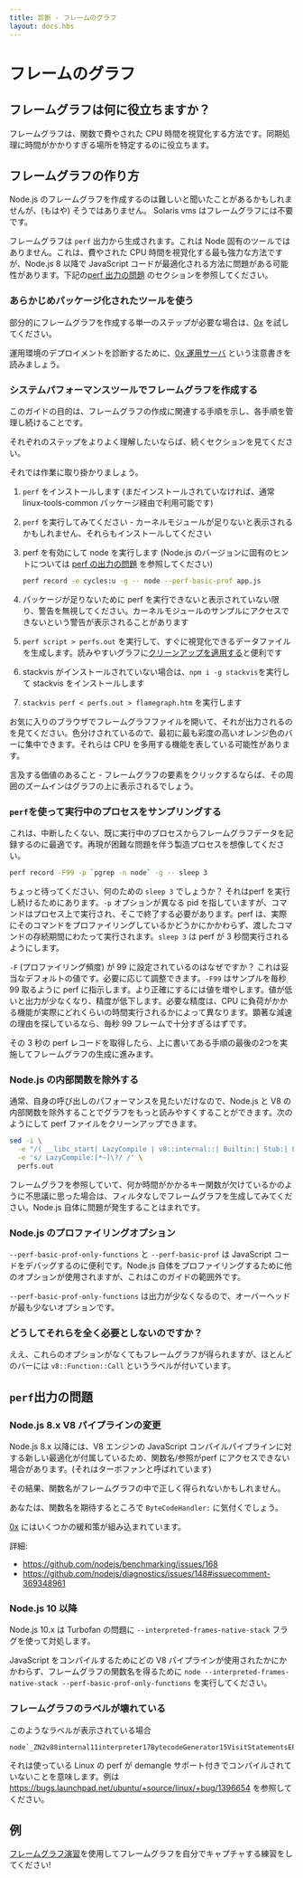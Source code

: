 ```yaml
---
title: 診断 - フレームのグラフ
layout: docs.hbs
---
```


<!--
# Flame Graphs

## What's a flame graph useful for?

Flame graphs are a way of visualizing CPU time spent in functions. They can help you pin down where you spend too much time doing synchronous operations.

 -->
# フレームのグラフ

## フレームグラフは何に役立ちますか？

フレームグラフは、関数で費やされた CPU 時間を視覚化する方法です。同期処理に時間がかかりすぎる場所を特定するのに役立ちます。

<!--
## How to create a flame graph

You might have heard creating a flame graph for Node.js is difficult, but that's not true (anymore).
Solaris vms are no longer needed for flame graphs!

Flame graphs are generated from `perf` output, which is not a node-specific tool. While it's the most powerful way to visualize CPU time spent, it may have issues with how JavaScript code is optimized in Node.js 8 and above. See [perf output issues](#perf-output-issues) section below.

 -->
## フレームグラフの作り方

Node.js のフレームグラフを作成するのは難しいと聞いたことがあるかもしれませんが、(もはや) そうではありません。
Solaris vms はフレームグラフには不要です。

フレームグラフは `perf` 出力から生成されます。これは Node 固有のツールではありません。これは、費やされた CPU 時間を視覚化する最も強力な方法ですが、Node.js 8 以降で JavaScript コードが最適化される方法に問題がある可能性があります。下記の[perf 出力の問題](#perf-output-issues) のセクションを参照してください。

<!--
### Use a pre-packaged tool

If you want a single step that produces a flame graph locally, try [0x](https://www.npmjs.com/package/0x)

For diagnosing production deployments, read these notes: [0x production servers](https://github.com/davidmarkclements/0x/blob/master/docs/production-servers.md)

 -->
### あらかじめパッケージ化されたツールを使う

部分的にフレームグラフを作成する単一のステップが必要な場合は、[0x](https://www.npmjs.com/package/0x) を試してください。

運用環境のデプロイメントを診断するために、[0x 運用サーバ](https://github.com/davidmarkclements/0x/blob/master/docs/production-servers.md) という注意書きを読みましょう。

<!--
### Create a flame graph with system perf tools

The purpose of this guide is to show steps involved in creating a flame graph and keep you in control of each step.

If you want to understand each step better take a look at the sections that follow were we go into more detail.

Now let's get to work.

 -->
### システムパフォーマンスツールでフレームグラフを作成する

このガイドの目的は、フレームグラフの作成に関連する手順を示し、各手順を管理し続けることです。

それぞれのステップをよりよく理解したいならば、続くセクションを見てください。

それでは作業に取り掛かりましょう。

<!--
1. Install `perf` (usually available through the linux-tools-common package if not already installed)
2. try running `perf` - it might complain about missing kernel modules, install them too
3. run node with perf enabled (see [perf output issues](#perf-output-issues) for tips specific to Node.js versions)
```bash
perf record -e cycles:u -g -- node --perf-basic-prof app.js
```
4. disregard warnings unless they're saying you can't run perf due to missing packages; you may get some warnings about not being able to access kernel module samples which you're not after anyway.
5. Run `perf script > perfs.out` to generate the data file you'll visualize in a moment. It's useful to [apply some cleanup](#filtering-out-node-internal-functions) for a more readable graph
6. install stackvis if not yet installed `npm i -g stackvis`
7. run `stackvis perf < perfs.out > flamegraph.htm`

 -->
1. `perf` をインストールします (まだインストールされていなければ、通常 linux-tools-common パッケージ経由で利用可能です)
2. `perf` を実行してみてください - カーネルモジュールが足りないと表示されるかもしれません、それらもインストールしてください
3. perf を有効にして node を実行します (Node.js のバージョンに固有のヒントについては [perf の出力の問題](#perf-output-issues) を参照してください)

    ```bash
    perf record -e cycles:u -g -- node --perf-basic-prof app.js
    ```

4. パッケージが足りないために perf を実行できないと表示されていない限り、警告を無視してください。カーネルモジュールのサンプルにアクセスできないという警告が表示されることがあります
5. `perf script > perfs.out` を実行して、すぐに視覚化できるデータファイルを生成します。読みやすいグラフに[クリーンアップを適用する](#filtering-out-node-internal-functions)と便利です
6. stackvis がインストールされていない場合は、`npm i -g stackvis`を実行して stackvis をインストールします
7. `stackvis perf < perfs.out > flamegraph.htm` を実行します

<!--
Now open the flame graph file in your favorite browser and watch it burn. It's color-coded so you can focus on the most saturated orange bars first. They're likely to represent CPU heavy functions.

Worth mentioning - if you click an element of a flame graph a zoom-in of its surroundings will get displayed above the graph.

 -->
お気に入りのブラウザでフレームグラフファイルを開いて、それが出力されるのを見てください。色分けされているので、最初に最も彩度の高いオレンジ色のバーに集中できます。それらは CPU を多用する機能を表している可能性があります。

言及する価値のあること - フレームグラフの要素をクリックするならば、その周囲のズームインはグラフの上に表示されるでしょう。

<!--
### Using `perf` to sample a running process

This is great for recording flame graph data from an already running process that you don't want to interrupt. Imagine a production process with a hard to reproduce issue.

```bash
perf record -F99 -p `pgrep -n node` -g -- sleep 3
```

Wait, what is that `sleep 3` for? It's there to keep the perf running - despite `-p` option pointing to a different pid, the command needs to be executed on a process and end with it.
perf runs for the life of the command you pass to it, whether or not you're actually profiling that command. `sleep 3` ensures that perf runs for 3 seconds.

Why is `-F` (profiling frequency) set to 99? It's a reasonable default. You can adjust if you want.
`-F99` tells perf to take 99 samples per second, for more precision increase the value. Lower values should produce less output with less precise results. Precision you need depends on how long your CPU intensive functions really run. If you're looking for the reason of a noticeable slowdown, 99 frames per second should be more than enough.

After you get that 3 second perf record, proceed with generating the flame graph with the last two steps from above.

 -->
### `perf`を使って実行中のプロセスをサンプリングする

これは、中断したくない、既に実行中のプロセスからフレームグラフデータを記録するのに最適です。再現が困難な問題を伴う製造プロセスを想像してください。

```bash
perf record -F99 -p `pgrep -n node` -g -- sleep 3
```

ちょっと待ってください、何のための `sleep 3` でしょうか？ それはperf を実行し続けるためにあります。`-p` オプションが異なる pid を指していますが、コマンドはプロセス上で実行され、そこで終了する必要があります。perf は、実際にそのコマンドをプロファイリングしているかどうかにかかわらず、渡したコマンドの存続期間にわたって実行されます。`sleep 3` は perf が 3 秒間実行されるようにします。

`-F` (プロファイリング頻度) が 99 に設定されているのはなぜですか？ これは妥当なデフォルトの値です。必要に応じて調整できます。`-F99` はサンプルを毎秒 99 取るように perf に指示します。より正確にするには値を増やします。値が低いと出力が少なくなり、精度が低下します。必要な精度は、CPU に負荷がかかる機能が実際にどれくらいの時間実行されるかによって異なります。顕著な減速の理由を探しているなら、毎秒 99 フレームで十分すぎるはずです。

その 3 秒の perf レコードを取得したら、上に書いてある手順の最後の2つを実施してフレームグラフの生成に進みます。

<!--
### Filtering out Node.js internal functions

Usually you just want to look at the performance of your own calls, so filtering out Node.js and V8 internal functions can make the graph much easier to read. You can clean up your perf file with:

```bash
sed -i \
  -e "/( __libc_start| LazyCompile | v8::internal::| Builtin:| Stub:| LoadIC:|\[unknown\]| LoadPolymorphicIC:)/d" \
  -e 's/ LazyCompile:[*~]\?/ /' \
  perfs.out
```

If you read your flame graph and it seems odd, as if something is missing in the key function taking up most time, try generating your flame graph without the filters - maybe you got a rare case of an issue with Node.js itself.

 -->
### Node.js の内部関数を除外する

通常、自身の呼び出しのパフォーマンスを見たいだけなので、Node.js と V8 の内部関数を除外することでグラフをもっと読みやすくすることができます。次のようにして perf ファイルをクリーンアップできます。

```bash
sed -i \
  -e "/( __libc_start| LazyCompile | v8::internal::| Builtin:| Stub:| LoadIC:|\[unknown\]| LoadPolymorphicIC:)/d" \
  -e 's/ LazyCompile:[*~]\?/ /' \
  perfs.out
```

フレームグラフを参照していて、何か時間がかかるキー関数が欠けているかのように不思議に思った場合は、フィルタなしでフレームグラフを生成してみてください。Node.js 自体に問題が発生することはまれです。

<!--
### Node.js's profiling options

`--perf-basic-prof-only-functions` and `--perf-basic-prof` are the two that are useful for debugging your JavaScript code. Other options are used for profiling Node.js itself, which is outside the scope of this guide.

`--perf-basic-prof-only-functions` produces less output, so it's the option with least overhead.

 -->
### Node.js のプロファイリングオプション

`--perf-basic-prof-only-functions` と `--perf-basic-prof` は JavaScript コードをデバッグするのに便利です。Node.js 自体をプロファイリングするために他のオプションが使用されますが、これはこのガイドの範囲外です。

`--perf-basic-prof-only-functions` は出力が少なくなるので、オーバーヘッドが最も少ないオプションです。

<!--
### Why do I need them at all?

Well, without these options you'll still get a flame graph, but with most bars labeled `v8::Function::Call`.

 -->
### どうしてそれらを全く必要としないのですか？

ええ、これらのオプションがなくてもフレームグラフが得られますが、ほとんどのバーには `v8::Function::Call` というラベルが付いています。

<!--
## `perf` output issues

### Node.js 8.x V8 pipeline changes

Node.js 8.x and above ships with new optimizations to JavaScript compilation pipeline in V8 engine which makes function names/references unreachable for perf sometimes. (It's called Turbofan)

The result is you might not get your function names right in the flame graph.

You'll notice `ByteCodeHandler:` where you'd expect function names.

[0x](https://www.npmjs.com/package/0x) has some mitigations for that built in.

For details see:
- https://github.com/nodejs/benchmarking/issues/168
- https://github.com/nodejs/diagnostics/issues/148#issuecomment-369348961

 -->
## `perf`出力の問題

### Node.js 8.x V8 パイプラインの変更

Node.js 8.x 以降には、V8 エンジンの JavaScript コンパイルパイプラインに対する新しい最適化が付属しているため、関数名/参照がperf にアクセスできない場合があります。(それはターボファンと呼ばれています)

その結果、関数名がフレームグラフの中で正しく得られないかもしれません。

あなたは、関数名を期待するところで `ByteCodeHandler:` に気付くでしょう。

[0x](https://www.npmjs.com/package/0x) にはいくつかの緩和策が組み込まれています。

詳細:
- https://github.com/nodejs/benchmarking/issues/168
- https://github.com/nodejs/diagnostics/issues/148#issuecomment-369348961

<!--
### Node.js 10+

Node.js 10.x addresses the issue with Turbofan using the `--interpreted-frames-native-stack` flag.

Run `node --interpreted-frames-native-stack --perf-basic-prof-only-functions` to get function names in the flame graph regardless of which pipeline V8 used to compile your JavaScript.

 -->
### Node.js 10 以降

Node.js 10.x は Turbofan の問題に `--interpreted-frames-native-stack` フラグを使って対処します。

JavaScript をコンパイルするためにどの V8 パイプラインが使用されたかにかかわらず、フレームグラフの関数名を得るために `node --interpreted-frames-native-stack --perf-basic-prof-only-functions` を実行してください。

<!--
### Broken labels in the flame graph

If you're seeing labels looking like this
```
node`_ZN2v88internal11interpreter17BytecodeGenerator15VisitStatementsEPNS0_8ZoneListIPNS0_9StatementEEE
```
it means the Linux perf you're using was not compiled with demangle support, see https://bugs.launchpad.net/ubuntu/+source/linux/+bug/1396654 for example

 -->
### フレームグラフのラベルが壊れている

このようなラベルが表示されている場合

```
node`_ZN2v88internal11interpreter17BytecodeGenerator15VisitStatementsEPNS0_8ZoneListIPNS0_9StatementEEE
```

それは使っている Linux の perf が demangle サポート付きでコンパイルされていないことを意味します。例は https://bugs.launchpad.net/ubuntu/+source/linux/+bug/1396654 を参照してください。

<!--
## Examples

Practice capturing flame graphs yourself with [a flame graph exercise](https://github.com/naugtur/node-example-flamegraph)!

 -->
## 例

[フレームグラフ演習](https://github.com/naugtur/node-example-flamegraph)を使用してフレームグラフを自分でキャプチャする練習をしてください!
